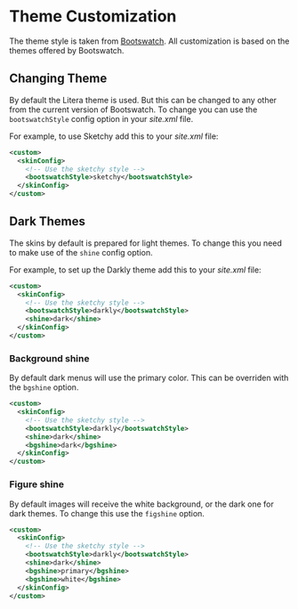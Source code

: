 # Theme Customization

The theme style is taken from [Bootswatch][bootswatch]. All customization is based on the themes offered by Bootswatch.

## Changing Theme

By default the Litera theme is used. But this can be changed to any other from the current version of Bootswatch. To change you can use the `bootswatchStyle` config option in your *site.xml* file.

For example, to use Sketchy add this to your *site.xml* file:

```xml
<custom>
  <skinConfig>
    <!-- Use the sketchy style -->
    <bootswatchStyle>sketchy</bootswatchStyle>
  </skinConfig>
</custom>
```

## Dark Themes

The skins by default is prepared for light themes. To change this you need to make use of the `shine` config option.

For example, to set up the Darkly theme add this to your *site.xml* file:

```xml
<custom>
  <skinConfig>
    <!-- Use the sketchy style -->
    <bootswatchStyle>darkly</bootswatchStyle>
    <shine>dark</shine>
  </skinConfig>
</custom>
```

### Background shine

By default dark menus will use the primary color. This can be overriden with the `bgshine` option.

```xml
<custom>
  <skinConfig>
    <!-- Use the sketchy style -->
    <bootswatchStyle>darkly</bootswatchStyle>
    <shine>dark</shine>
    <bgshine>dark</bgshine>
  </skinConfig>
</custom>
```

### Figure shine

By default images will receive the white background, or the dark one for dark themes. To change this use the `figshine` option.

```xml
<custom>
  <skinConfig>
    <!-- Use the sketchy style -->
    <bootswatchStyle>darkly</bootswatchStyle>
    <shine>dark</shine>
    <bgshine>primary</bgshine>
    <bgshine>white</bgshine>
  </skinConfig>
</custom>
```

[bootswatch]: https://bootswatch.com/